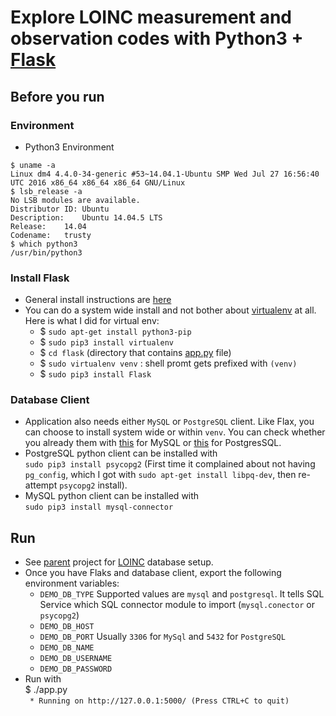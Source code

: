 
# Explore LOINC measurement and observation codes with Python3 + [Flask](http://flask.pocoo.org)
## Before you run
### Environment
* Python3 Environment  
```
$ uname -a 
Linux dm4 4.4.0-34-generic #53~14.04.1-Ubuntu SMP Wed Jul 27 16:56:40 UTC 2016 x86_64 x86_64 x86_64 GNU/Linux
$ lsb_release -a
No LSB modules are available.
Distributor ID:	Ubuntu
Description:	Ubuntu 14.04.5 LTS
Release:	14.04
Codename:	trusty
$ which python3
/usr/bin/python3
```

### Install Flask
* General install instructions are [here](http://flask.pocoo.org/docs/0.11/installation)
* You can do a system wide install and not bother about [virtualenv](http://docs.python-guide.org/en/latest/dev/virtualenvs) at all. Here is what I did for virtual env:
  * $ `sudo apt-get install python3-pip`
  * $ `sudo pip3 install virtualenv`
  * $ `cd flask` (directory that contains [app.py](app.py) file)
  * $ `sudo virtualenv venv` : shell promt gets prefixed with `(venv)`
  * $ `sudo pip3 install Flask`

### Database Client
  * Application also needs either `MySQL` or `PostgreSQL` client. Like Flax, you can choose to install system wide or within `venv`. You can check whether you already them with [this](testing/test-mysql.sql) for MySQL or [this](testing/test-pg.py) for PostgresSQL.
  * PostgreSQL python client can be installed with  
`sudo pip3 install psycopg2`  (First time it complained about not having `pg_config`, which I got with `sudo apt-get install libpq-dev`, then re-attempt `psycopg2` install).
  * MySQL python client can be installed with  
`sudo pip3 install mysql-connector`

## Run
* See [parent](https://github.com/sfogo/rest-ways) project for [LOINC](https://loinc.org) database setup.
* Once you have Flaks and database client, export the following environment variables:
  * `DEMO_DB_TYPE` Supported values are `mysql` and `postgresql`. It tells SQL Service which SQL connector module to import (`mysql.conector` or `psycopg2`)
  * `DEMO_DB_HOST`
  * `DEMO_DB_PORT` Usually `3306` for `MySql` and `5432` for `PostgreSQL`
  * `DEMO_DB_NAME`
  * `DEMO_DB_USERNAME`
  * `DEMO_DB_PASSWORD`
* Run with  
$ ./app.py   
` * Running on http://127.0.0.1:5000/ (Press CTRL+C to quit)`

